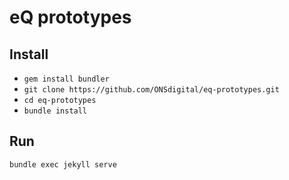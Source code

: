 # eQ prototypes


## Install
- `gem install bundler`
- `git clone https://github.com/ONSdigital/eq-prototypes.git`
- `cd eq-prototypes`
- `bundle install`

## Run

`bundle exec jekyll serve`
